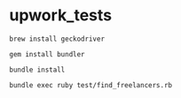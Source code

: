 # upwork_tests

`brew install geckodriver`

`gem install bundler`

`bundle install`

`bundle exec ruby test/find_freelancers.rb`
